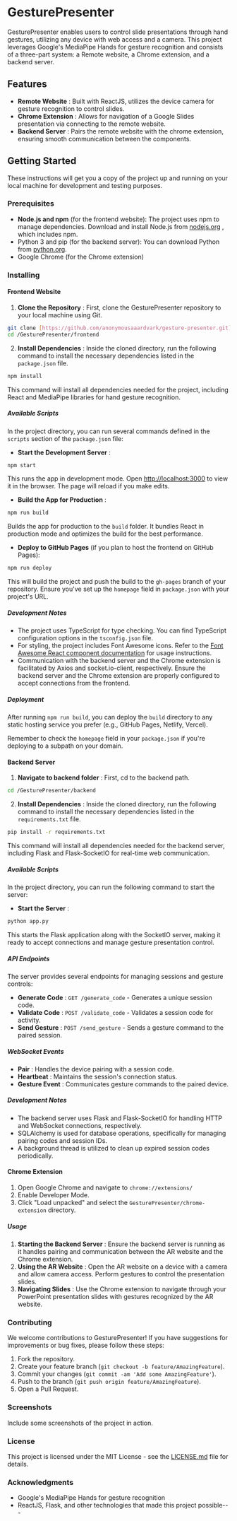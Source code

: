 # GesturePresenter

GesturePresenter enables users to control slide presentations through hand gestures, utilizing any device with web access and a camera. This project leverages Google's MediaPipe Hands for gesture recognition and consists of a three-part system: a Remote website, a Chrome extension, and a backend server.
## Features 
- **Remote Website** : Built with ReactJS, utilizes the device camera for gesture recognition to control slides. 
- **Chrome Extension** : Allows for navigation of a Google Slides presentation via connecting to the remote website. 
- **Backend Server** : Pairs the remote website with the chrome extension, ensuring smooth communication between the components.
## Getting Started

These instructions will get you a copy of the project up and running on your local machine for development and testing purposes.
### Prerequisites
- **Node.js and npm** (for the frontend website): The project uses npm to manage dependencies. Download and install Node.js from [nodejs.org](https://nodejs.org/) , which includes npm.
- Python 3 and pip (for the backend server): You can download Python from [python.org]().
- Google Chrome (for the Chrome extension)
### Installing
#### Frontend Website
1. **Clone the Repository** : First, clone the GesturePresenter repository to your local machine using Git.

```bash
git clone [https://github.com/anonymousaaardvark/gesture-presenter.git](https://github.com/AnonymousAAArdvark/GesturePresenter.git)
cd /GesturePresenter/frontend
``` 
2. **Install Dependencies** : Inside the cloned directory, run the following command to install the necessary dependencies listed in the `package.json` file.

```bash
npm install
```

This command will install all dependencies needed for the project, including React and MediaPipe libraries for hand gesture recognition.
##### Available Scripts

In the project directory, you can run several commands defined in the `scripts` section of the `package.json` file: 
- **Start the Development Server** :

```bash
npm start
```



This runs the app in development mode. Open [http://localhost:3000]()  to view it in the browser. The page will reload if you make edits. 
- **Build the App for Production** :

```bash
npm run build
```



Builds the app for production to the `build` folder. It bundles React in production mode and optimizes the build for the best performance. 
- **Deploy to GitHub Pages**  (if you plan to host the frontend on GitHub Pages):

```bash
npm run deploy
```



This will build the project and push the build to the `gh-pages` branch of your repository. Ensure you've set up the `homepage` field in `package.json` with your project's URL.
##### Development Notes 
- The project uses TypeScript for type checking. You can find TypeScript configuration options in the `tsconfig.json` file. 
- For styling, the project includes Font Awesome icons. Refer to the [Font Awesome React component documentation]()  for usage instructions.
- Communication with the backend server and the Chrome extension is facilitated by Axios and socket.io-client, respectively. Ensure the backend server and the Chrome extension are properly configured to accept connections from the frontend.
##### Deployment

After running `npm run build`, you can deploy the `build` directory to any static hosting service you prefer (e.g., GitHub Pages, Netlify, Vercel).

Remember to check the `homepage` field in your `package.json` if you're deploying to a subpath on your domain.
#### Backend Server
1. **Navigate to backend folder**  : First, cd to the backend path.

```bash
cd /GesturePresenter/backend
```

 
2. **Install Dependencies**  : Inside the cloned directory, run the following command to install the necessary dependencies listed in the `requirements.txt` file.

```bash
pip install -r requirements.txt
```



This command will install all dependencies needed for the backend server, including Flask and Flask-SocketIO for real-time web communication.
##### Available Scripts

In the project directory, you can run the following command to start the server: 
- **Start the Server**  :

```bash
python app.py
```



This starts the Flask application along with the SocketIO server, making it ready to accept connections and manage gesture presentation control.
##### API Endpoints

The server provides several endpoints for managing sessions and gesture controls: 
- **Generate Code**  : `GET /generate_code` - Generates a unique session code. 
- **Validate Code**  : `POST /validate_code` - Validates a session code for activity. 
- **Send Gesture**  : `POST /send_gesture` - Sends a gesture command to the paired session.
##### WebSocket Events 
- **Pair**  : Handles the device pairing with a session code. 
- **Heartbeat**  : Maintains the session's connection status. 
- **Gesture Event**  : Communicates gesture commands to the paired device.
##### Development Notes
- The backend server uses Flask and Flask-SocketIO for handling HTTP and WebSocket connections, respectively.
- SQLAlchemy is used for database operations, specifically for managing pairing codes and session IDs.
- A background thread is utilized to clean up expired session codes periodically.
#### Chrome Extension 
1. Open Google Chrome and navigate to `chrome://extensions/`
2. Enable Developer Mode. 
3. Click "Load unpacked" and select the `GesturePresenter/chrome-extension` directory.
##### Usage 
1. **Starting the Backend Server** : Ensure the backend server is running as it handles pairing and communication between the AR website and the Chrome extension. 
2. **Using the AR Website** : Open the AR website on a device with a camera and allow camera access. Perform gestures to control the presentation slides. 
3. **Navigating Slides** : Use the Chrome extension to navigate through your PowerPoint presentation slides with gestures recognized by the AR website.
### Contributing

We welcome contributions to GesturePresenter! If you have suggestions for improvements or bug fixes, please follow these steps:
1. Fork the repository. 
2. Create your feature branch (`git checkout -b feature/AmazingFeature`). 
3. Commit your changes (`git commit -am 'Add some AmazingFeature'`). 
4. Push to the branch (`git push origin feature/AmazingFeature`).
5. Open a Pull Request.
### Screenshots

Include some screenshots of the project in action.





### License

This project is licensed under the MIT License - see the [LICENSE.md](https://chat.openai.com/c/LICENSE.md)  file for details.
### Acknowledgments
- Google's MediaPipe Hands for gesture recognition
- ReactJS, Flask, and other technologies that made this project possible---
